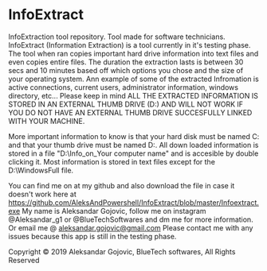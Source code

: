 # InfoExtract
InfoExtraction tool repository. Tool made for software technicians.
InfoExtract (Information Extraction) is a tool currently in it's testing phase. The tool when ran copies important hard drive information into text files and even copies entire files. The duration the extraction lasts is between 30 secs and 10 minutes based off which options you chose and the size of your operating system. Ann example of some of the extracted Infromation is active connections, current users, administrator information, windows directory, etc... Please keep in mind ALL THE EXTRACTED INFORMATION IS STORED IN AN EXTERNAL THUMB DRIVE (D:\) AND WILL NOT WORK IF YOU DO NOT HAVE AN EXTERNAL THUMB DRIVE SUCCESFULLY LINKED WITH YOUR MACHINE.

More important information to know is that your hard disk must be named C: and that your thumb drive must be named D:. All down loaded information is stored in a file "D:\Info_on_Your computer name" and is accesible by double clicking it. Most information is stored in text files except for the D:\WindowsFull file. 

You can find me on at my github and also download the file in case it doesn't work here at https://github.com/AleksAndPowershell/InfoExtract/blob/master/Infoextract.exe
My name is Aleksandar Gojovic, follow me on instagram @Aleksandar_g1 or @BlueTechSoftwares and dm me for more information. Or email me @ aleksandar.gojovic@gmail.com Please contact me with any issues because this app is still in the testing phase.







Copyright © 2019 Aleksandar Gojovic, BlueTech softwares, All Rights Reserved
